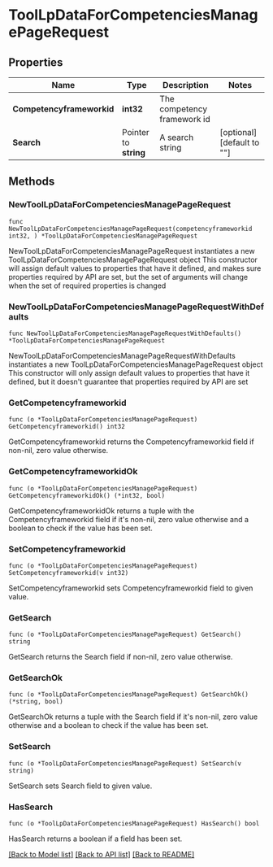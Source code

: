 # ToolLpDataForCompetenciesManagePageRequest

## Properties

Name | Type | Description | Notes
------------ | ------------- | ------------- | -------------
**Competencyframeworkid** | **int32** | The competency framework id | 
**Search** | Pointer to **string** | A search string | [optional] [default to ""]

## Methods

### NewToolLpDataForCompetenciesManagePageRequest

`func NewToolLpDataForCompetenciesManagePageRequest(competencyframeworkid int32, ) *ToolLpDataForCompetenciesManagePageRequest`

NewToolLpDataForCompetenciesManagePageRequest instantiates a new ToolLpDataForCompetenciesManagePageRequest object
This constructor will assign default values to properties that have it defined,
and makes sure properties required by API are set, but the set of arguments
will change when the set of required properties is changed

### NewToolLpDataForCompetenciesManagePageRequestWithDefaults

`func NewToolLpDataForCompetenciesManagePageRequestWithDefaults() *ToolLpDataForCompetenciesManagePageRequest`

NewToolLpDataForCompetenciesManagePageRequestWithDefaults instantiates a new ToolLpDataForCompetenciesManagePageRequest object
This constructor will only assign default values to properties that have it defined,
but it doesn't guarantee that properties required by API are set

### GetCompetencyframeworkid

`func (o *ToolLpDataForCompetenciesManagePageRequest) GetCompetencyframeworkid() int32`

GetCompetencyframeworkid returns the Competencyframeworkid field if non-nil, zero value otherwise.

### GetCompetencyframeworkidOk

`func (o *ToolLpDataForCompetenciesManagePageRequest) GetCompetencyframeworkidOk() (*int32, bool)`

GetCompetencyframeworkidOk returns a tuple with the Competencyframeworkid field if it's non-nil, zero value otherwise
and a boolean to check if the value has been set.

### SetCompetencyframeworkid

`func (o *ToolLpDataForCompetenciesManagePageRequest) SetCompetencyframeworkid(v int32)`

SetCompetencyframeworkid sets Competencyframeworkid field to given value.


### GetSearch

`func (o *ToolLpDataForCompetenciesManagePageRequest) GetSearch() string`

GetSearch returns the Search field if non-nil, zero value otherwise.

### GetSearchOk

`func (o *ToolLpDataForCompetenciesManagePageRequest) GetSearchOk() (*string, bool)`

GetSearchOk returns a tuple with the Search field if it's non-nil, zero value otherwise
and a boolean to check if the value has been set.

### SetSearch

`func (o *ToolLpDataForCompetenciesManagePageRequest) SetSearch(v string)`

SetSearch sets Search field to given value.

### HasSearch

`func (o *ToolLpDataForCompetenciesManagePageRequest) HasSearch() bool`

HasSearch returns a boolean if a field has been set.


[[Back to Model list]](../README.md#documentation-for-models) [[Back to API list]](../README.md#documentation-for-api-endpoints) [[Back to README]](../README.md)



